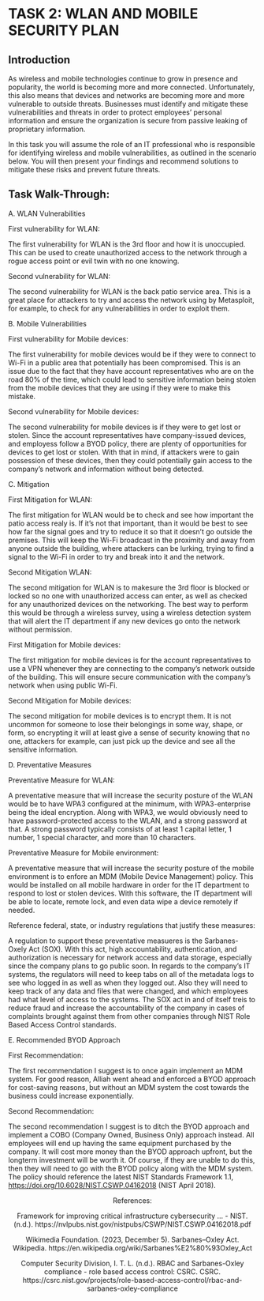 <h1>TASK 2: WLAN AND MOBILE SECURITY PLAN</h1>

<h2>Introduction</h2>

As wireless and mobile technologies continue to grow in presence and popularity, the world is becoming more and more connected. Unfortunately, this also means that devices and networks are becoming more and more vulnerable to outside threats. Businesses must identify and mitigate these vulnerabilities and threats in order to protect employees’ personal information and ensure the organization is secure from passive leaking of proprietary information.

In this task you will assume the role of an IT professional who is responsible for identifying wireless and mobile vulnerabilities, as outlined in the scenario below. You will then present your findings and recommend solutions to mitigate these risks and prevent future threats.

<h2>Task Walk-Through:</h2>

A. WLAN Vulnerabilities

First vulnerability for WLAN:

The first vulnerability for WLAN is the 3rd floor and how it is unoccupied. This can be used to create unauthorized access to the network through a rogue access point or evil twin with no one knowing.

Second vulnerability for WLAN:

The second vulnerability for WLAN is the back patio service area. This is a great place for attackers to try and access the network using by Metasploit, for example, to check for any vulnerabilities in order to exploit them.

B. Mobile Vulnerabilities

First vulnerability for Mobile devices:

The first vulnerability for mobile devices would be if they were to connect to Wi-Fi in a public area that potentially has been compromised. This is an issue due to the fact that they have account representatives who are on the road 80% of the time, which could lead to sensitive information being stolen from the mobile devices that they are using if they were to make this mistake.

Second vulnerability for Mobile devices:

The second vulnerability for mobile devices is if they were to get lost or stolen. Since the account representatives have company-issued devices, and employess follow a BYOD policy, there are plenty of opportunities for devices to get lost or stolen. With that in mind, if attackers were to gain possession of these devices, then they could potentially gain access to the company’s network and information without being detected.

C.  Mitigation

First Mitigation for WLAN:

The first mitigation for WLAN would be to check and see how important the patio access realy is. If it’s not that important, than it would be best to see how far the signal goes and try to reduce it so that it doesn’t go outside the premises. This will keep the Wi-Fi broadcast in the proximity and away from anyone outside the building, where attackers can be lurking, trying to find a signal to the Wi-Fi in order to try and break into it and the network.

Second Mitigation WLAN:

The second mitigation for WLAN is to makesure the 3rd floor is blocked or locked so no one with unauthorized access can enter, as well as checked for any unauthorized devices on the networking. The best way to perform this would be through a wireless survey, using a wireless detection system that will alert the IT department if any new devices go onto the network without permission.

First Mitigation for Mobile devices:

The first mitigation for mobile devices is for the account representatives to use a VPN whenever they are connecting to the company’s network outside of the building. This will ensure secure communication with the company’s network when using public Wi-Fi.

Second Mitigation for Mobile devices:

The second mitigation for mobile devices is to encrypt them. It is not uncommon for someone to lose their belongings in some way, shape, or form, so encrypting it will at least give a sense of security knowing that no one, attackers for example, can just pick up the device and see all the sensitive information.

D. Preventative Measures

Preventative Measure for WLAN:

A preventative measure that will increase the security posture of the WLAN would be to have WPA3 configured at the minimum, with WPA3-enterprise being the ideal encryption. Along with WPA3, we would obviously need to have password-protected access to the WLAN, and a strong password at that. A strong password typically consists of at least 1 capital letter, 1 number, 1 special character, and more than 10 characters.

Preventative Measure for Mobile environment:

A preventative measure that will increase the security posture of the mobile environment is to enfore an MDM (Mobile Device Management) policy. This would be installed on all mobile hardware in order for the IT department to respond to lost or stolen devices. With this software, the IT department will be able to locate, remote lock, and even data wipe a device remotely if needed.

Reference federal, state, or industry regulations that justify these measures:

A regulation to support these preventative measueres is the Sarbanes-Oxely Act (SOX). With this act, high accountability, authentication, and authorization is necessary for network access and data storage, especially since the company plans to go public soon. In regards to the company’s IT systems, the regulators will need to keep tabs on all of the metadata logs to see who logged in as well as when they logged out. Also they will need to keep track of any data and files that were changed, and which employees had what level of access to the systems. The SOX act in and of itself treis to reduce fraud and increase the accountability of the company in cases of complaints brought against them from other companies through NIST Role Based Access Control standards.

E.  Recommended BYOD Approach

First Recommendation:

The first recommendation I suggest is to once again implement an MDM system. For good reason, Alliah went ahead and enforced a BYOD approach for cost-saving reasons, but without an MDM system the cost towards the business could increase exponentially.

Second Recommendation:

The second recommendation I suggest is to ditch the BYOD approach and implement a COBO (Company Owned, Business Only) approach instead. All employees will end up having the same equipment purchased by the company. It will cost more money than the BYOD approach upfront, but the longterm investment will be worth it. Of course, if they are unable to do this, then they will need to go with the BYOD policy along with the MDM system. The policy should reference the latest NIST Standards Framework 1.1, https://doi.org/10.6028/NIST.CSWP.04162018 (NIST April 2018).

<p align="center">
References:

<p align="center">
Framework for improving critical infrastructure cybersecurity ... - NIST. (n.d.). https://nvlpubs.nist.gov/nistpubs/CSWP/NIST.CSWP.04162018.pdf 
  
<p align="center">
Wikimedia Foundation. (2023, December 5). Sarbanes–Oxley Act. Wikipedia. https://en.wikipedia.org/wiki/Sarbanes%E2%80%93Oxley_Act 
  
<p align="center">
Computer Security Division, I. T. L. (n.d.). RBAC and Sarbanes-Oxley compliance - role based access control: CSRC. CSRC. https://csrc.nist.gov/projects/role-based-access-control/rbac-and-sarbanes-oxley-compliance 
 
</p>

<!--
 ```diff
- text in red
+ text in green
! text in orange
# text in gray
@@ text in purple (and bold)@@
```
--!>
